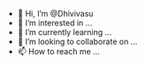 - 👋 Hi, I’m @Dhivivasu
- 👀 I’m interested in ...
- 🌱 I’m currently learning ...
- 💞️ I’m looking to collaborate on ...
- 📫 How to reach me ...

<!---
Dhivivasu/Dhivivasu is a ✨ special ✨ repository because its `README.md` (this file) appears on your GitHub profile.
You can click the Preview link to take a look at your changes.
--->
